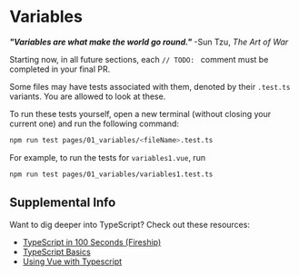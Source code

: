 # Variables

**_"Variables are what make the world go round."_**
-Sun Tzu, _The Art of War_

Starting now, in all future sections, each `// TODO: ` comment must be completed in your final PR.

Some files may have tests associated with them, denoted by their `.test.ts` variants. You are allowed to look at these.

To run these tests yourself, open a new terminal (without closing your current one) and run the following command:

```sh
npm run test pages/01_variables/<fileName>.test.ts
```

For example, to run the tests for `variables1.vue`, run

```sh
npm run test pages/01_variables/variables1.test.ts
```

## Supplemental Info

Want to dig deeper into TypeScript? Check out these resources:

- [TypeScript in 100 Seconds (Fireship)](https://www.youtube.com/watch?v=zQnBQ4tB3ZA)
- [TypeScript Basics](https://www.typescriptlang.org/docs/handbook/2/basic-types.html)
- [Using Vue with Typescript](https://vuejs.org/guide/typescript/composition-api.html)
